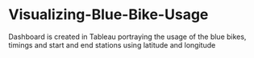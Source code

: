 # Visualizing-Blue-Bike-Usage
Dashboard is created in Tableau portraying the usage of the blue bikes, timings and start and end stations using latitude and longitude 
